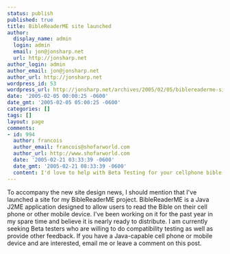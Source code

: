```yaml
---
status: publish
published: true
title: BibleReaderME site launched
author:
  display_name: admin
  login: admin
  email: jon@jonsharp.net
  url: http://jonsharp.net
author_login: admin
author_email: jon@jonsharp.net
author_url: http://jonsharp.net
wordpress_id: 53
wordpress_url: http://jonsharp.net/archives/2005/02/05/biblereaderme-site-launched/
date: '2005-02-05 00:00:25 -0600'
date_gmt: '2005-02-05 05:00:25 -0600'
categories: []
tags: []
layout: page
comments:
- id: 994
  author: francois
  author_email: francois@shofarworld.com
  author_url: http://www.shofarworld.com
  date: '2005-02-21 03:33:39 -0600'
  date_gmt: '2005-02-21 08:33:39 -0600'
  content: I'd love to help with Beta Testing for your cellphone bible.
---
```

To accompany the new site design news, I should mention that I've launched a site for my BibleReaderME project.  BibleReaderME is a Java J2ME application designed to allow users to read the Bible on their cell phone or other mobile device.  I've been working on it for the past year in my spare time and believe it is nearly ready to distribute.  I am currently seeking Beta testers who are willing to do compatibility testing as well as provide other feedback.  If you have a Java-capable cell phone or mobile device and are interested, email me or leave a comment on this post.
